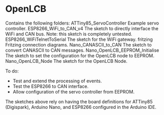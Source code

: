 # OpenLCB

Contains the following folders:
ATTiny85_ServoController    Example servo controller.
ESP8266_WiFi_to_CAN_v4      The sketch to directly interface the WiFi and CAN bus.
                            Note: this sketch is completely untested.
ESP8266_WiFiTelnetToSerial  The sketch for the WiFi gateway.
fritzing                    Fritzing connection diagrams.
Nano_CANASCII_to_CAN        The sketch to convert CANASCII to CAN messages. 
Nano_OpenLCB_EEPROM_Initialise The sketch to set the configuration for the OpenLCB node to EEPROM.
Nano_OpenLCB_Node           The sketch for the OpenLCB Node.

To do:
 - Test and extend the processing of events.
 - Test the ESP8266 to CAN interface.
 - Allow configuration of the servo controller from EEPROM.

The sketches above rely on having the board definitions for ATTiny85 (Digispark), Arduino Nano, and ESP8266 configured in the Arduino IDE.
  
